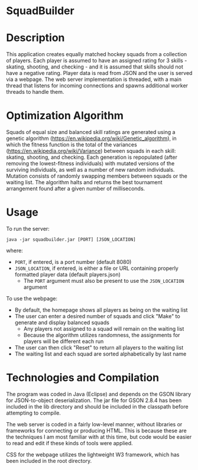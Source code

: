 # SquadBuilder

Description
===========

This application creates equally matched hockey squads from a collection of players. Each player is assumed to have an assigned rating for 3 skills - skating, shooting, and checking - and it is assumed that skills should not have a negative rating. Player data is read from JSON and the user is served via a webpage. The web server implementation is threaded, with a main thread that listens for incoming connections and spawns additional worker threads to handle them.

Optimization Algorithm
======================

Squads of equal size and balanced skill ratings are generated using a genetic algorithm (https://en.wikipedia.org/wiki/Genetic_algorithm), in which the fitness function is the total of the variances (https://en.wikipedia.org/wiki/Variance) between squads in each skill: skating, shooting, and checking. Each generation is repopulated (after removing the lowest-fitness individuals) with mutated versions of the surviving individuals, as well as a number of new random individuals. Mutation consists of randomly swapping members between squads or the waiting list. The algorithm halts and returns the best tournament arrangement found after a given number of milliseconds. 

Usage
=====

To run the server:

`java -jar squadbuilder.jar [PORT] [JSON_LOCATION]`

where:
* `PORT`, if entered, is a port number (default 8080)
* `JSON_LOCATION`, if entered, is either a file or URL containing properly formatted player data (default players.json)
	* The `PORT` argument must also be present to use the `JSON_LOCATION` argument

To use the webpage:

* By default, the homepage shows all players as being on the waiting list
* The user can enter a desired number of squads and click "Make" to generate and display balanced squads
	* Any players not assigned to a squad will remain on the waiting list
	* Because the algorithm utilizes randomness, the assignments for players will be different each run
* The user can then click "Reset" to return all players to the waiting list
* The waiting list and each squad are sorted alphabetically by last name

Technologies and Compilation
============================

The program was coded in Java (Eclipse) and depends on the GSON library for JSON-to-object deserialization. The jar file for GSON 2.8.4 has been included in the lib directory and should be included in the classpath before attempting to compile.

The web server is coded in a fairly low-level manner, without libraries or frameworks for connecting or producing HTML. This is because these are the techniques I am most familiar with at this time, but code would be easier to read and edit if these kinds of tools were applied.

CSS for the webpage utilizes the lightweight W3 framework, which has been included in the root directory.
